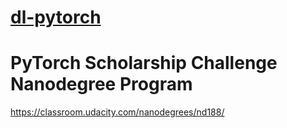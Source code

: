 # [dl-pytorch](README.md)

# PyTorch Scholarship Challenge Nanodegree Program
https://classroom.udacity.com/nanodegrees/nd188/

